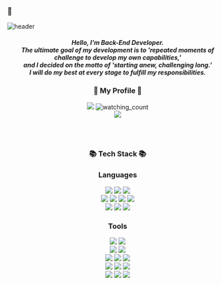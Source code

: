 ### 👋 
![header](https://capsule-render.vercel.app/api?type=waving&color=gradient&height=200&text=Welcome%20To%20My%20Github%20Page!&fontSize=40&fontAlign=70&fontAlignY=40&animation=twinkling&desc=-Still%20working%20to%20improve-&descAlign=78)

<div align=center>

#####  Hello, I'm Back-End Developer. <br/>The ultimate goal of my development is to 'repeated moments of challenge to develop my own capabilities,' <br/>and I decided on the motto of 'starting anew, challenging long.'<br/>I will do my best at every stage to fulfill my responsibilities.

  
### 🌱 My Profile 🌱</b> 


<a href="https://hits.seeyoufarm.com"><img src="https://hits.seeyoufarm.com/api/count/incr/badge.svg?url=https%3A%2F%2Fgithub.com%2F0112shpark&count_bg=%236FD052&title_bg=%23000000&icon=github.svg&icon_color=%23E7E7E7&title=Visits&edge_flat=false"/></a>
<img src="https://komarev.com/ghpvc/?username=0112shpark&color=FF5200" alt="watching_count" /> 
<br>
<a href = "https://www.instagram.com/easyk4/"><img src="https://img.shields.io/badge/instagram-E4405F?style=flat&logo=Instagram&logoColor=white"/></a>

<br/><br/>
### 📚 Tech Stack 📚 </b> 

### Languages
<img src="https://img.shields.io/badge/spring-6DB33F?style=flat&logo=spring&logoColor=white"> 
<img src="https://img.shields.io/badge/Linux-9999FF?style=flat&logo=Linux&logoColor=white"/></a>
<img src="https://img.shields.io/badge/PHP-777BB4?style=flat&logo=PHP&logoColor=white"/></a>
<br/>
<img src="https://img.shields.io/badge/Java-FF7800?style=flat&logo=Java&logoColor=white"/></a>
<img src="https://img.shields.io/badge/C-2F8D46?style=flat&logo=C&logoColor=white"/></a>
<img src="https://img.shields.io/badge/C++-00599C?style=flat&logo=C++&logoColor=white"/></a>
<img src="https://img.shields.io/badge/Python-3766AB?style=flat&logo=Python&logoColor=white"/></a>
<br/>
<img src="https://img.shields.io/badge/Javascript-F7DF1E?style=flat&logo=Javascript&logoColor=white"/></a>
<img src="https://img.shields.io/badge/CSS-29B2FE?style=flat&logo=CSS3&logoColor=white"/></a>
<img src="https://img.shields.io/badge/HTML5-E34F26?style=flat&logo=HTML5&logoColor=white"/></a>
 
### Tools
<img src="https://img.shields.io/badge/Git-FF4470?style=flat&logo=git&logoColor=white"/></a>
<img src="https://img.shields.io/badge/Github-000000?style=flat&logo=Github&logoColor=white"/></a> 
<br/>
<img src="https://img.shields.io/badge/Eclipse IDE-2C2255?style=flat&logo=Eclipse IDE&logoColor=white"/></a>
<img src="https://img.shields.io/badge/intellijidea-000000?style=flat&&logo=intellijidea&logoColor=white"><br/>
<img src="https://img.shields.io/badge/Visual Studio IDE-5C2D91?style=flat&logo=Visual Studio&logoColor=white"/></a>
<img src="https://img.shields.io/badge/Visual Studio Code-007ACC?style=flat&logo=Visual Studio&logoColor=white"/></a>
<img src="https://img.shields.io/badge/Android Studio-3DDC84?style=flate&logo=Android Studio&logoColor=white"/></a>
<br/>
<img src="https://img.shields.io/badge/Ubuntu-E95420?style=flat&logo=Ubuntu&logoColor=white"/></a>
<img src="https://img.shields.io/badge/Jupyter-F37626.svg?&style=flat&logo=Jupyter&logoColor=white"/></a>
<img src="https://img.shields.io/badge/postman-FF6C37?style=flat&logo=postman&logoColor=white"> 
<br/>
<img src="https://img.shields.io/badge/Amazon AWS-232F3E?style=flat&logo=Amazon AWS&logoColor=white"/></a>
<img src="https://img.shields.io/badge/OracleS-F80000?style=flat&logo=OracleS&logoColor=white"/></a>
<img src="https://img.shields.io/badge/Mysql-CC2927?style=flat&logo=MySql&logoColor=white"/></a>

<!--
**lakedata/lakedata** is a ✨ _special_ ✨ repository because its `README.md` (this file) appears on your GitHub profile.

Here are some ideas to get you started:

- 🔭 I’m currently working on ...
- 🌱 I’m currently learning ...
- 👯 I’m looking to collaborate on ...
- 🤔 I’m looking for help with ...
- 💬 Ask me about ...
- 📫 How to reach me: ...
- 😄 Pronouns: ...
- ⚡ Fun fact: ...
-->
